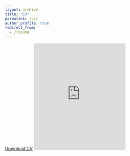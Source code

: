 ```yaml
---
layout: archive
title: "CV"
permalink: /cv/
author_profile: true
redirect_from:
  - /resume
---
```


[Download CV](../files/McGlassonCV_2022-10-20.pdf)
<embed src="https://rmcglass.github.io/files/McGlassonCV_2022-10-20.pdf" type="application/pdf" height="350"/>
